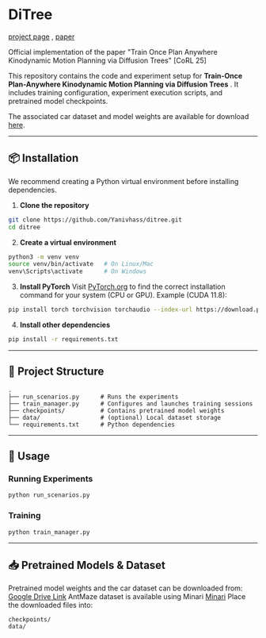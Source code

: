 # DiTree

[project page](https://sites.google.com/view/ditree/home) , [paper](https://arxiv.org/abs/2508.21001)

Official implementation of the paper "Train Once Plan Anywhere Kinodynamic Motion Planning via Diffusion Trees" [CoRL 25]

This repository contains the code and experiment setup for  **Train-Once Plan-Anywhere Kinodynamic Motion Planning via Diffusion Trees** . It includes training configuration, experiment execution scripts, and pretrained model checkpoints.

The associated car dataset and model weights are available for download [here](https://drive.google.com/drive/folders/1WiBU2g1qQn_2j6v1ZTB1eU0dAyCGoX7F?usp=sharing).

---

## 📦 Installation

We recommend creating a Python virtual environment before installing dependencies.

1. **Clone the repository**

```bash
git clone https://github.com/Yanivhass/ditree.git
cd ditree
```

2. **Create a virtual environment**

```bash
python3 -m venv venv
source venv/bin/activate   # On Linux/Mac
venv\Scripts\activate      # On Windows
```

3. **Install PyTorch**
   Visit [PyTorch.org](https://pytorch.org/get-started/locally/) to find the correct installation command for your system (CPU or GPU).
   Example (CUDA 11.8):

```bash
pip install torch torchvision torchaudio --index-url https://download.pytorch.org/whl/cu118
```

4. **Install other dependencies**

```bash
pip install -r requirements.txt
```

---

## 📂 Project Structure

```
.
├── run_scenarios.py      # Runs the experiments
├── train_manager.py      # Configures and launches training sessions
├── checkpoints/          # Contains pretrained model weights
├── data/                 # (optional) Local dataset storage
└── requirements.txt      # Python dependencies
```

---

## 🚀 Usage

### Running Experiments

```bash
python run_scenarios.py
```

### Training

```bash
python train_manager.py
```

---

## 📥 Pretrained Models & Dataset

Pretrained model weights and the car dataset can be downloaded from:
[Google Drive Link](https://drive.google.com/drive/folders/1WiBU2g1qQn_2j6v1ZTB1eU0dAyCGoX7F?usp=sharing)
AntMaze dataset is available using Minari  [Minari]([https://pytorch.org/get-started/locally/](https://minari.farama.org/index.html))
Place the downloaded files into:

```
checkpoints/
data/
```




